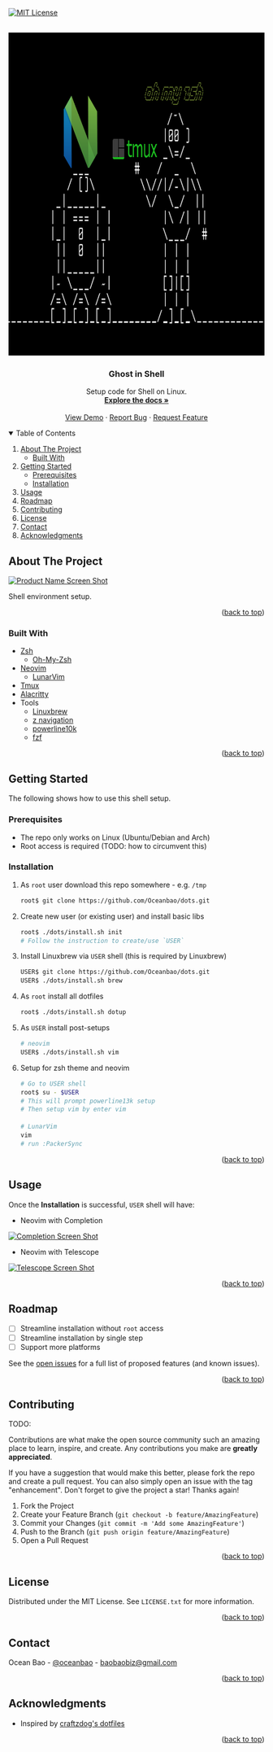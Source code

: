 <div id="top"></div>
<!-- PROJECT SHIELDS -->
<!--
*** I'm using markdown "reference style" links for readability.
*** Reference links are enclosed in brackets [ ] instead of parentheses ( ).
*** See the bottom of this document for the declaration of the reference variables
*** for contributors-url, forks-url, etc. This is an optional, concise syntax you may use.
*** https://www.markdownguide.org/basic-syntax/#reference-style-links
-->

[![MIT License][license-shield]][license-url]

<!-- PROJECT LOGO -->
<br />
<div align="center">
  <a href="https://github.com/Oceanbao/dots">
    <img src="images/logo.png" alt="Logo" width="882" height="635">
  </a>

<h3 align="center">Ghost in Shell</h3>

  <p align="center">
    Setup code for Shell on Linux.
    <br />
    <a href="https://github.com/Oceanbao/dots"><strong>Explore the docs »</strong></a>
    <br />
    <br />
    <a href="https://github.com/Oceanbao/dots">View Demo</a>
    ·
    <a href="https://github.com/Oceanbao/dots/issues">Report Bug</a>
    ·
    <a href="https://github.com/Oceanbao/dots/issues">Request Feature</a>
  </p>
</div>

<!-- TABLE OF CONTENTS -->
<details open>
  <summary>Table of Contents</summary>
  <ol>
    <li>
      <a href="#about-the-project">About The Project</a>
      <ul>
        <li><a href="#built-with">Built With</a></li>
      </ul>
    </li>
    <li>
      <a href="#getting-started">Getting Started</a>
      <ul>
        <li><a href="#prerequisites">Prerequisites</a></li>
        <li><a href="#installation">Installation</a></li>
      </ul>
    </li>
    <li><a href="#usage">Usage</a></li>
    <li><a href="#roadmap">Roadmap</a></li>
    <li><a href="#contributing">Contributing</a></li>
    <li><a href="#license">License</a></li>
    <li><a href="#contact">Contact</a></li>
    <li><a href="#acknowledgments">Acknowledgments</a></li>
  </ol>
</details>

<!-- ABOUT THE PROJECT -->

## About The Project

[![Product Name Screen Shot][product-screenshot]](#)

Shell environment setup.

<p align="right">(<a href="#top">back to top</a>)</p>

### Built With

- [Zsh](https://zsh.org)
  - [Oh-My-Zsh](https://ohmyz.sh)
- [Neovim](https://neovim.io)
  - [LunarVim](https://lunarvim.org/)
- [Tmux](https://github.com/tmux/tmux)
- [Alacritty](https://alacritty.org/)
- Tools
  - [Linuxbrew](https://docs.brew.sh/Homebrew-on-Linux)
  - [z navigation](https://github.com/rupa/z)
  - [powerline10k](https://github.com/romkatv/powerlevel10k)
  - [fzf](https://github.com/junegunn/fzf)


<p align="right">(<a href="#top">back to top</a>)</p>

<!-- GETTING STARTED -->

## Getting Started

The following shows how to use this shell setup.

### Prerequisites

- The repo only works on Linux (Ubuntu/Debian and Arch)
- Root access is required (TODO: how to circumvent this)

### Installation

1. As `root` user download this repo somewhere - e.g. `/tmp`
   ```bash
   root$ git clone https://github.com/Oceanbao/dots.git
   ```
2. Create new user (or existing user) and install basic libs
   ```sh
   root$ ./dots/install.sh init
   # Follow the instruction to create/use `USER`
   ```
3. Install Linuxbrew via `USER` shell (this is required by Linuxbrew)
   ```sh
   USER$ git clone https://github.com/Oceanbao/dots.git
   USER$ ./dots/install.sh brew
   ```
4. As `root` install all dotfiles
   ```sh
   root$ ./dots/install.sh dotup
   ```
5. As `USER` install post-setups
   ```sh
   # neovim
   USER$ ./dots/install.sh vim
   ```
6. Setup for zsh theme and neovim
   ```sh
   # Go to USER shell
   root$ su - $USER
   # This will prompt powerline13k setup
   # Then setup vim by enter vim

   # LunarVim
   vim
   # run :PackerSync
    ```

<p align="right">(<a href="#top">back to top</a>)</p>

<!-- USAGE EXAMPLES -->

## Usage

Once the **Installation** is successful, `USER` shell will have:

- Neovim with Completion

[![Completion Screen Shot][completion-screenshot]](#)

- Neovim with Telescope

[![Telescope Screen Shot][telescope-screenshot]](#)

<!-- _For more examples, please refer to the [Documentation](https://example.com)_ -->

<p align="right">(<a href="#top">back to top</a>)</p>

<!-- ROADMAP -->

## Roadmap

- [ ] Streamline installation without `root` access
- [ ] Streamline installation by single step
- [ ] Support more platforms

See the [open issues](https://github.com/Oceanbao/dots/issues) for a full list of proposed features (and known issues).

<p align="right">(<a href="#top">back to top</a>)</p>

<!-- CONTRIBUTING -->

## Contributing

TODO:

Contributions are what make the open source community such an amazing place to learn, inspire, and create. Any contributions you make are **greatly appreciated**.

If you have a suggestion that would make this better, please fork the repo and create a pull request. You can also simply open an issue with the tag "enhancement".
Don't forget to give the project a star! Thanks again!

1. Fork the Project
2. Create your Feature Branch (`git checkout -b feature/AmazingFeature`)
3. Commit your Changes (`git commit -m 'Add some AmazingFeature'`)
4. Push to the Branch (`git push origin feature/AmazingFeature`)
5. Open a Pull Request

<p align="right">(<a href="#top">back to top</a>)</p>

<!-- LICENSE -->

## License

Distributed under the MIT License. See `LICENSE.txt` for more information.

<p align="right">(<a href="#top">back to top</a>)</p>

<!-- CONTACT -->

## Contact

Ocean Bao - [@oceanbao](https://twitter.com/oceanbao) - baobaobiz@gmail.com

<p align="right">(<a href="#top">back to top</a>)</p>

<!-- ACKNOWLEDGMENTS -->

## Acknowledgments

- Inspired by [craftzdog's dotfiles](https://github.com/craftzdog/dotfiles-public)

<p align="right">(<a href="#top">back to top</a>)</p>

<!-- MARKDOWN LINKS & IMAGES -->
<!-- https://www.markdownguide.org/basic-syntax/#reference-style-links -->

[license-shield]:https://img.shields.io/github/license/oceanbao/dots.svg?style=for-the-badge 
[license-url]: https://github.com/Oceanbao/dots/blob/master/LICENSE.txt
[product-screenshot]: images/product.webp
[completion-screenshot]: images/autocomplete.webp
[telescope-screenshot]: images/telescope.webp
